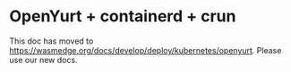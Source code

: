 # OpenYurt + containerd + crun

This doc has moved to <https://wasmedge.org/docs/develop/deploy/kubernetes/openyurt>. Please use our new docs.

